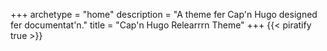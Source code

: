 +++
archetype = "home"
description = "A theme fer Cap'n Hugo designed fer documentat'n."
title = "Cap'n Hugo Relearrrn Theme"
+++
{{< piratify true >}}